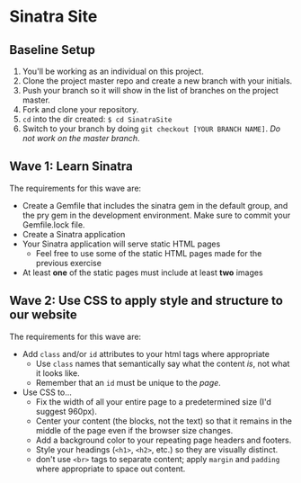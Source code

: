# Sinatra Site

## Baseline Setup

1. You'll be working as an individual on this project.
1. Clone the project master repo and create a new branch with your initials.
1. Push your branch so it will show in the list of branches on the project master.
1. Fork and clone your repository.
1. `cd` into the dir created: `$ cd SinatraSite`
1. Switch to your branch by doing `git checkout [YOUR BRANCH NAME]`. *Do not work on the master branch*.

## Wave 1: Learn Sinatra

The requirements for this wave are:
  - Create a Gemfile that includes the sinatra gem in the default group, and the pry gem in the development environment. Make sure to commit your Gemfile.lock file.
  - Create a Sinatra application
  - Your Sinatra application will serve static HTML pages
    - Feel free to use some of the static HTML pages made for the previous exercise
  - At least **one** of the static pages must include at least **two** images

## Wave 2: Use CSS to apply style and structure to our website

The requirements for this wave are:
- Add `class` and/or `id` attributes to your html tags where appropriate
  - Use `class` names that semantically say what the content _is_, not what it looks like.
  - Remember that an `id` must be unique to the _page_.
- Use CSS to...
  - Fix the width of all your entire page to a predetermined size (I'd suggest 960px).
  - Center your content (the blocks, not the text) so that it remains in the middle of the page even if the browser size changes.
  - Add a background color to your repeating page headers and footers.
  - Style your headings (`<h1>`, `<h2>`, etc.) so they are visually distinct.
  - don't use `<br>` tags to separate content; apply `margin` and `padding` where appropriate to space out content.

<!--
## Wave 3: DRY up your markup by utilizing layouts and ERB

The requirements for this wave are:
- Extract the common elements of your html pages into a _layout_.
- Change your Sinatra app to serve ERB _views_ instead of static html.
- Extract your repeating `<header>` and `<footer>` code into a _partial_.
- Use ERB to include your _partial_ in your _layout_.
- Add and style a new page to your website using a Sinatra route and ERB view (content your choice).
- Include a copyright/copyleft statement in your website footer. Utilize Ruby/ERB to ensure the year of the notice will always be current.
-->
